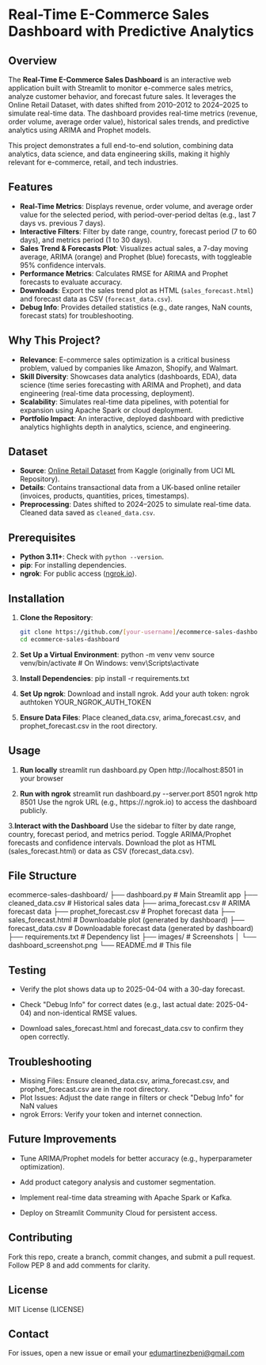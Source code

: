 # Real-Time E-Commerce Sales Dashboard with Predictive Analytics

## Overview
The **Real-Time E-Commerce Sales Dashboard** is an interactive web application built with Streamlit to monitor e-commerce sales metrics, analyze customer behavior, and forecast future sales. It leverages the Online Retail Dataset, with dates shifted from 2010–2012 to 2024–2025 to simulate real-time data. The dashboard provides real-time metrics (revenue, order volume, average order value), historical sales trends, and predictive analytics using ARIMA and Prophet models.

This project demonstrates a full end-to-end solution, combining data analytics, data science, and data engineering skills, making it highly relevant for e-commerce, retail, and tech industries.

## Features
- **Real-Time Metrics**: Displays revenue, order volume, and average order value for the selected period, with period-over-period deltas (e.g., last 7 days vs. previous 7 days).
- **Interactive Filters**: Filter by date range, country, forecast period (7 to 60 days), and metrics period (1 to 30 days).
- **Sales Trend & Forecasts Plot**: Visualizes actual sales, a 7-day moving average, ARIMA (orange) and Prophet (blue) forecasts, with toggleable 95% confidence intervals.
- **Performance Metrics**: Calculates RMSE for ARIMA and Prophet forecasts to evaluate accuracy.
- **Downloads**: Export the sales trend plot as HTML (`sales_forecast.html`) and forecast data as CSV (`forecast_data.csv`).
- **Debug Info**: Provides detailed statistics (e.g., date ranges, NaN counts, forecast stats) for troubleshooting.


## Why This Project?
- **Relevance**: E-commerce sales optimization is a critical business problem, valued by companies like Amazon, Shopify, and Walmart.
- **Skill Diversity**: Showcases data analytics (dashboards, EDA), data science (time series forecasting with ARIMA and Prophet), and data engineering (real-time data processing, deployment).
- **Scalability**: Simulates real-time data pipelines, with potential for expansion using Apache Spark or cloud deployment.
- **Portfolio Impact**: An interactive, deployed dashboard with predictive analytics highlights depth in analytics, science, and engineering.

## Dataset
- **Source**: [Online Retail Dataset](https://www.kaggle.com/datasets/jihyeseo/online-retail-data-set-from-uci-ml-repo) from Kaggle (originally from UCI ML Repository).
- **Details**: Contains transactional data from a UK-based online retailer (invoices, products, quantities, prices, timestamps).
- **Preprocessing**: Dates shifted to 2024–2025 to simulate real-time data. Cleaned data saved as `cleaned_data.csv`.

## Prerequisites
- **Python 3.11+**: Check with `python --version`.
- **pip**: For installing dependencies.
- **ngrok**: For public access ([ngrok.io](https://ngrok.com/download)).

## Installation
1. **Clone the Repository**:
   ```bash
   git clone https://github.com/[your-username]/ecommerce-sales-dashboard.git
   cd ecommerce-sales-dashboard

2. **Set Up a Virtual Environment**:
python -m venv venv
source venv/bin/activate  # On Windows: venv\Scripts\activate

3. **Install Dependencies**:
pip install -r requirements.txt

4. **Set Up ngrok**:
Download and install ngrok.
Add your auth token:  ngrok authtoken YOUR_NGROK_AUTH_TOKEN

5. **Ensure Data Files**:
Place cleaned_data.csv, arima_forecast.csv, and prophet_forecast.csv in the root directory.


## Usage
1. **Run locally**
   streamlit run dashboard.py
   Open http://localhost:8501 in your browser
   
2. **Run with ngrok**
   streamlit run dashboard.py --server.port 8501
   ngrok http 8501
   Use the ngrok URL (e.g., https://<random-id>.ngrok.io) to access the dashboard publicly.

3.**Interact with the Dashboard**
  Use the sidebar to filter by date range, country, forecast period, and metrics period.
  Toggle ARIMA/Prophet forecasts and confidence intervals.
  Download the plot as HTML (sales_forecast.html) or data as CSV (forecast_data.csv).


## File Structure
ecommerce-sales-dashboard/
├── dashboard.py           # Main Streamlit app
├── cleaned_data.csv       # Historical sales data
├── arima_forecast.csv     # ARIMA forecast data
├── prophet_forecast.csv   # Prophet forecast data
├── sales_forecast.html    # Downloadable plot (generated by dashboard)
├── forecast_data.csv      # Downloadable forecast data (generated by dashboard)
├── requirements.txt       # Dependency list
├── images/                # Screenshots
│   └── dashboard_screenshot.png
└── README.md              # This file

## Testing
- Verify the plot shows data up to 2025-04-04 with a 30-day forecast.

- Check "Debug Info" for correct dates (e.g., last actual date: 2025-04-04) and non-identical RMSE   values.

- Download sales_forecast.html and forecast_data.csv to confirm they open correctly.

## Troubleshooting
- Missing Files: Ensure cleaned_data.csv, arima_forecast.csv, and prophet_forecast.csv are in the    root directory.
- Plot Issues: Adjust the date range in filters or check "Debug Info" for NaN values
- ngrok Errors: Verify your token and internet connection.


## Future Improvements
- Tune ARIMA/Prophet models for better accuracy (e.g., hyperparameter optimization).

- Add product category analysis and customer segmentation.

- Implement real-time data streaming with Apache Spark or Kafka.

- Deploy on Streamlit Community Cloud for persistent access.

## Contributing
Fork this repo, create a branch, commit changes, and submit a pull request. Follow PEP 8 and add comments for clarity.

## License
MIT License (LICENSE)

## Contact
For issues, open a new issue or email your edumartinezbenj@gmail.com






